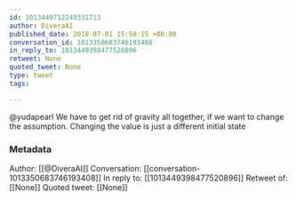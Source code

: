 ```yaml
---
id: 1013449712249331713
author: DiveraAI
published_date: 2018-07-01 15:50:15 +00:00
conversation_id: 1013350683746193408
in_reply_to: 1013449398477520896
retweet: None
quoted_tweet: None
type: tweet
tags:

---
```


@yudapearl We have to get rid of gravity all together, if we want to change the assumption. Changing the value is just a different initial state

### Metadata

Author: [[@DiveraAI]]
Conversation: [[conversation-1013350683746193408]]
In reply to: [[1013449398477520896]]
Retweet of: [[None]]
Quoted tweet: [[None]]
